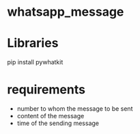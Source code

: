# whatsapp_message

# Libraries
pip install pywhatkit

# requirements
- number to whom the message to be sent
- content of the message
- time of the sending message
